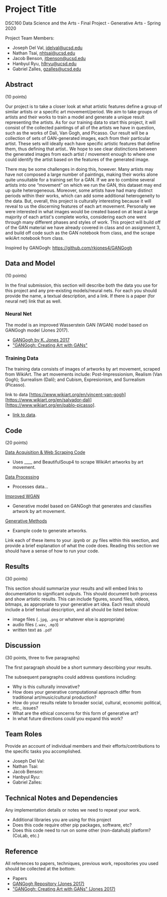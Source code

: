 # Project Title

DSC160 Data Science and the Arts - Final Project - Generative Arts - Spring 2020

Project Team Members: 
- Joseph Del Val, jdelval@ucsd.edu
- Nathan Tsai, nhtsai@ucsd.edu
- Jacob Benson, jtbenson@ucsd.edu
- Hanbyul Ryu, h9ryu@ucsd.edu
- Gabriel Zalles, gzalles@ucsd.edu

## Abstract

(10 points) 

Our project is to take a closer look at what artistic features define a group of similar artists or a specific art movement/period. We aim to take groups of artists and their works to train a model and generate a unique result representing the artists. As for our training data to start this project, it will consist of the collected paintings of all of the artists we have in question, such as the works of Dali, Van Gogh, and Picasso. Our result will be a collection of sets of GAN-generated images, each from their particular artist. These sets will ideally each have specific artistic features that define them, thus defining that artist.. We hope to see clear distinctions between the generated images from each artist / movement enough to where one could identify the artist based on the features of the generated image.

There may be some challenges in doing this, however. Many artists may have not composed a large number of paintings, making their works alone quite unsuitable for a training set for a GAN. If we are to combine several artists into one “movement” on which we run the     GAN, this dataset may end up quite heterogeneous. Moreover, some artists have had many distinct periods within their works, which can add some additional heterogeneity to the data. But, overall, this project is culturally interesting because it will reveal to us the discerning features of each art movement. Personally we were interested in what images would be created based on at least a large majority of each artist's complete works, considering each one went through many different phases and styles of work. This project will build off of the GAN material we have already covered in class and on assignment 3, and build off code such as the GAN notebook from class, and the scrape wikiArt notebook from class. 

Inspired by GANGogh: https://github.com/rkjones4/GANGogh

## Data and Model

(10 points) 

In the final submission, this section will describe both the data you use for this project and any pre-existing models/neural nets. For each you should provide the name, a textual description, and a link. If there is a paper (for neural net) link that as well.
### Neural Net
The model is an improved Wasserstein GAN (WGAN) model based on GANGogh model (Jones 2017).
  - [GANGogh by K. Jones 2017](https://github.com/rkjones4/GANGogh)
  - ["GANGogh: Creating Art with GANs"](https://towardsdatascience.com/gangogh-creating-art-with-gans-8d087d8f74a1)

### Training Data
The training data consists of images of artworks by art movement, scraped from WikiArt. The art movements include: Post-Impressionism, Realism (Van Gogh); Surrealism (Dali); and Cubism, Expresionism, and Surrealism (Picasso).

link to data
[https://www.wikiart.org/en/vincent-van-gogh]
[https://www.wikiart.org/en/salvador-dali]
[https://www.wikiart.org/en/pablo-picasso]. 
- [link to data]().

## Code

(20 points)

[Data Acquisition & Web Scraping Code]()
- Uses ____ and BeautifulSoup4 to scrape WikiArt artworks by art movement.

[Data Processing]()
- Processes data...

[Improved WGAN]()
- Generative model based on GANGogh that generates and classifies artwork by art movement.

[Generative Methods]()
- Example code to generate artworks.

Link each of these items to your .ipynb or .py files within this seection, and provide a brief explanation of what the code does. Reading this section we should have a sense of how to run your code.

## Results

(30 points) 

This section should summarize your results and will embed links to documentation to significant outputs. This should document both process and show artistic results. This can include figures, sound files, videos, bitmaps, as appropriate to your generative art idea. Each result should include a brief textual description, and all should be listed below: 

- image files (`.jpg`, `.png` or whatever else is appropriate)
- audio files (`.wav`, `.mp3`)
- written text as `.pdf`

## Discussion

(30 points, three to five paragraphs)

The first paragraph should be a short summary describing your results.

The subsequent paragraphs could address questions including:
- Why is this culturally innovative?
- How does your generative computational approach differ from traditional art/music/cultural production? 
- How do your results relate to broader social, cultural, economic political, etc., issues? 
- What are the ethical concerns for this form of generative art? 
- In what future directions could you expand this work?

## Team Roles

Provide an account of individual members and their efforts/contributions to the specific tasks you accomplished.

- Joseph Del Val: 
- Nathan Tsai: 
- Jacob Benson: 
- Hanbyul Ryu: 
- Gabriel Zalles: 

## Technical Notes and Dependencies

Any implementation details or notes we need to repeat your work. 
- Additional libraries you are using for this project
- Does this code require other pip packages, software, etc?
- Does this code need to run on some other (non-datahub) platform? (CoLab, etc.)

## Reference

All references to papers, techniques, previous work, repositories you used should be collected at the bottom:
- Papers
- [GANGogh Repository (Jones 2017)](https://github.com/rkjones4/GANGogh)
- ["GANGogh: Creating Art with GANs" (Jones 2017)](https://towardsdatascience.com/gangogh-creating-art-with-gans-8d087d8f74a1)
